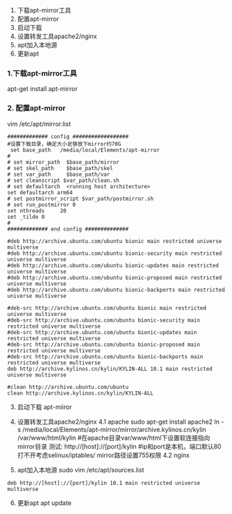
1. 下载apt-mirror工具
2. 配置apt-mirror
3. 启动下载
4. 设置转发工具apache2/nginx
5. apt加入本地源
6. 更新apt


### 1.下载apt-mirror工具
apt-get install apt-mirror

### 2. 配置apt-mirror
vim /etc/apt/mirror.list

```
############# config ##################
#设置下载目录，确定大小足够放下mirror约70G
 set base_path   /media/local/Elements/apt-mirror
#
# set mirror_path  $base_path/mirror
# set skel_path    $base_path/skel
# set var_path     $base_path/var
# set cleanscript $var_path/clean.sh
# set defaultarch  <running host architecture>
set defaultarch arm64
# set postmirror_script $var_path/postmirror.sh
# set run_postmirror 0
set nthreads     20
set _tilde 0
#
############# end config ##############

#deb http://archive.ubuntu.com/ubuntu bionic main restricted universe multiverse
#deb http://archive.ubuntu.com/ubuntu bionic-security main restricted universe multiverse
#deb http://archive.ubuntu.com/ubuntu bionic-updates main restricted universe multiverse
#deb http://archive.ubuntu.com/ubuntu bionic-proposed main restricted universe multiverse
#deb http://archive.ubuntu.com/ubuntu bionic-backports main restricted universe multiverse

#deb-src http://archive.ubuntu.com/ubuntu bionic main restricted universe multiverse
#deb-src http://archive.ubuntu.com/ubuntu bionic-security main restricted universe multiverse
#deb-src http://archive.ubuntu.com/ubuntu bionic-updates main restricted universe multiverse
#deb-src http://archive.ubuntu.com/ubuntu bionic-proposed main restricted universe multiverse
#deb-src http://archive.ubuntu.com/ubuntu bionic-backports main restricted universe multiverse
deb http://archive.kylinos.cn/kylin/KYLIN-ALL 10.1 main restricted universe multiverse

#clean http://archive.ubuntu.com/ubuntu
clean http://archive.kylinos.cn/kylin/KYLIN-ALL
```

3. 启动下载
apt-miiror

4. 设置转发工具apache2/nginx
4.1 apache
sudo apt-get install apache2
ln -s /media/local/Elements/apt-mirror/mirror/archive.kylinos.cn/kylin /var/www/html/kylin #在apache目录var/www/html下设置软连接指向mirror目录
测试:  http://[host]://[port]/kylin #ip和port是本机，端口默认80
打不开考虑selinux/iptables/ mirror路径设置755权限
4.2 nginx

5.  apt加入本地源
sudo vim /etc/apt/sources.list
```
deb http://[host]://[port]/kylin 10.1 main restricted universe multiverse
```
6. 更新apt
apt update







